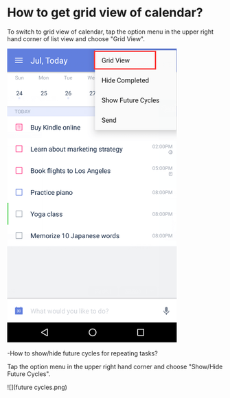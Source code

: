 # How to get grid view of calendar?

To switch to grid view of calendar, tap the option menu in the upper right hand corner of list view and choose "Grid View".

![](grid1.png)

-How to show/hide future cycles for repeating tasks?

Tap the option menu in the upper right hand corner and choose "Show/Hide Future Cycles".

![](future cycles.png)